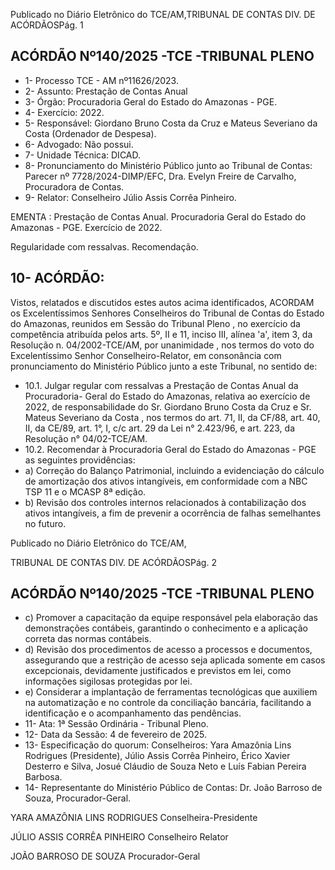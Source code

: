 Publicado  no  Diário  Eletrônico do TCE/AM,TRIBUNAL DE CONTAS DIV. DE ACÓRDÃOSPág. 1

## ACÓRDÃO Nº140/2025 -TCE -TRIBUNAL PLENO

- 1- Processo TCE - AM nº11626/2023.
- 2- Assunto: Prestação de Contas Anual
- 3- Órgão: Procuradoria Geral do Estado do Amazonas - PGE.
- 4- Exercício: 2022.
- 5- Responsável: Giordano Bruno Costa da Cruz e Mateus  Severiano da Costa (Ordenador de Despesa).
- 6- Advogado: Não possui.
- 7- Unidade Técnica: DICAD.
- 8- Pronunciamento  do  Ministério  Público  junto  ao  Tribunal  de  Contas: Parecer  nº 7728/2024-DIMP/EFC, Dra. Evelyn Freire de Carvalho, Procuradora de Contas.
- 9- Relator: Conselheiro Júlio Assis Corrêa Pinheiro.

EMENTA : Prestação de Contas Anual. Procuradoria Geral do Estado do Amazonas - PGE. Exercício de 2022.

Regularidade com ressalvas. Recomendação.

## 10-  ACÓRDÃO:

Vistos, relatados e discutidos estes autos acima identificados, ACORDAM os Excelentíssimos Senhores Conselheiros do Tribunal de Contas do Estado do Amazonas, reunidos em Sessão do Tribunal Pleno , no exercício da competência atribuída pelos arts. 5º, II e  11,  inciso  III, alínea  'a', item  3,  da  Resolução  n.  04/2002-TCE/AM, por unanimidade , nos  termos  do  voto  do  Excelentíssimo  Senhor  Conselheiro-Relator, em consonância com pronunciamento do Ministério Público junto a este Tribunal, no sentido de:

- 10.1. Julgar  regular  com  ressalvas a  Prestação  de  Contas  Anual  da Procuradoria- Geral do Estado do Amazonas, relativa ao exercício de 2022, de responsabilidade do Sr. Giordano Bruno Costa da Cruz e Sr. Mateus Severiano da Costa , nos termos do art. 71, II, da CF/88, art. 40, II, da CE/89, art. 1°, I, c/c art. 29 da Lei n° 2.423/96, e art. 223, da Resolução n° 04/02-TCE/AM.
- 10.2. Recomendar à Procuradoria Geral do Estado do Amazonas - PGE as seguintes providências:
- a) Correção do Balanço Patrimonial, incluindo  a  evidenciação  do cálculo de amortização dos ativos intangíveis, em conformidade com a NBC TSP 11 e o MCASP 8ª edição.
- b) Revisão  dos  controles  internos  relacionados  à  contabilização dos ativos intangíveis, a fim de prevenir a ocorrência de falhas semelhantes no futuro.

Publicado  no  Diário  Eletrônico do TCE/AM,

TRIBUNAL DE CONTAS DIV. DE ACÓRDÃOSPág. 2

## ACÓRDÃO Nº140/2025 -TCE -TRIBUNAL PLENO

- c) Promover a capacitação da equipe responsável pela elaboração das  demonstrações contábeis,  garantindo  o  conhecimento  e  a aplicação correta das normas contábeis.
- d) Revisão dos procedimentos de acesso a processos e documentos,  assegurando  que  a  restrição  de  acesso  seja aplicada somente em casos excepcionais, devidamente justificados  e  previstos  em  lei,  como  informações  sigilosas protegidas por lei.
- e) Considerar  a  implantação  de  ferramentas  tecnológicas  que auxiliem na automatização e no controle da conciliação bancária,  facilitando  a  identificação  e  o  acompanhamento  das pendências.
- 11-  Ata: 1ª Sessão Ordinária - Tribunal Pleno.
- 12-  Data da Sessão: 4 de fevereiro de 2025.
- 13-  Especificação do quorum: Conselheiros: Yara Amazônia Lins Rodrigues (Presidente), Júlio Assis Corrêa Pinheiro, Érico Xavier Desterro e Silva, Josué Cláudio de Souza Neto e Luís Fabian Pereira Barbosa.
- 14-  Representante  do  Ministério  Público  de  Contas: Dr.  João  Barroso  de  Souza, Procurador-Geral.

YARA AMAZÔNIA LINS RODRIGUES Conselheira-Presidente

JÚLIO ASSIS CORRÊA PINHEIRO Conselheiro Relator

JOÃO BARROSO DE SOUZA Procurador-Geral